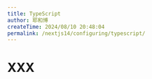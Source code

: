 ```yaml
---
title: TypeScript
author: 耶和博
createTime: 2024/08/10 20:48:04
permalink: /nextjs14/configuring/typescript/
---
```


# XXX